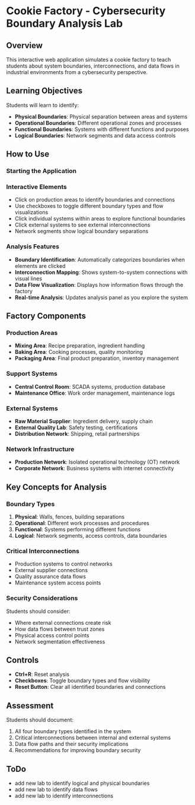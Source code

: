 # Cookie Factory - Cybersecurity Boundary Analysis Lab

## Overview

This interactive web application simulates a cookie factory to teach students about system boundaries, interconnections, and data flows in industrial environments from a cybersecurity perspective.

## Learning Objectives

Students will learn to identify:

- **Physical Boundaries**: Physical separation between areas and systems
- **Operational Boundaries**: Different operational zones and processes  
- **Functional Boundaries**: Systems with different functions and purposes
- **Logical Boundaries**: Network segments and data access controls

## How to Use

### Starting the Application

### Interactive Elements

- Click on production areas to identify boundaries and connections
- Use checkboxes to toggle different boundary types and flow visualizations
- Click individual systems within areas to explore functional boundaries
- Click external systems to see external interconnections
- Network segments show logical boundary separations

### Analysis Features

- **Boundary Identification**: Automatically categorizes boundaries when elements are clicked
- **Interconnection Mapping**: Shows system-to-system connections with visual lines
- **Data Flow Visualization**: Displays how information flows through the factory
- **Real-time Analysis**: Updates analysis panel as you explore the system

## Factory Components

### Production Areas

- **Mixing Area**: Recipe preparation, ingredient handling
- **Baking Area**: Cooking processes, quality monitoring  
- **Packaging Area**: Final product preparation, inventory management

### Support Systems

- **Central Control Room**: SCADA systems, production database
- **Maintenance Office**: Work order management, maintenance logs

### External Systems  

- **Raw Material Supplier**: Ingredient delivery, supply chain
- **External Quality Lab**: Safety testing, certifications
- **Distribution Network**: Shipping, retail partnerships

### Network Infrastructure

- **Production Network**: Isolated operational technology (OT) network
- **Corporate Network**: Business systems with internet connectivity

## Key Concepts for Analysis

### Boundary Types

1. **Physical**: Walls, fences, building separations
2. **Operational**: Different work processes and procedures
3. **Functional**: Systems performing different functions
4. **Logical**: Network segments, access controls, data boundaries

### Critical Interconnections

- Production systems to control networks
- External supplier connections
- Quality assurance data flows
- Maintenance system access points

### Security Considerations

Students should consider:

- Where external connections create risk
- How data flows between trust zones
- Physical access control points
- Network segmentation effectiveness

## Controls

- **Ctrl+R**: Reset analysis
- **Checkboxes**: Toggle boundary types and flow visibility
- **Reset Button**: Clear all identified boundaries and connections

## Assessment

Students should document:

1. All four boundary types identified in the system
2. Critical interconnections between internal and external systems
3. Data flow paths and their security implications
4. Recommendations for improving boundary security

## ToDo

- add new lab to identify logical and physical boundaries
- add new lab to identify data flows
- add new lab to identify interconnections

